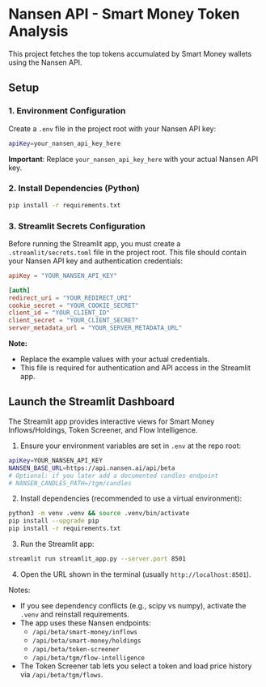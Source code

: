 # Nansen API - Smart Money Token Analysis

This project fetches the top tokens accumulated by Smart Money wallets using the Nansen API.

## Setup

### 1. Environment Configuration

Create a `.env` file in the project root with your Nansen API key:

```bash
apiKey=your_nansen_api_key_here
```

**Important**: Replace `your_nansen_api_key_here` with your actual Nansen API key.

### 2. Install Dependencies (Python)

```bash
pip install -r requirements.txt
```

### 3. Streamlit Secrets Configuration

Before running the Streamlit app, you must create a `.streamlit/secrets.toml` file in the project root. This file should contain your Nansen API key and authentication credentials:

```toml
apiKey = "YOUR_NANSEN_API_KEY"

[auth]
redirect_uri = "YOUR_REDIRECT_URI"
cookie_secret = "YOUR_COOKIE_SECRET"
client_id = "YOUR_CLIENT_ID"
client_secret = "YOUR_CLIENT_SECRET"
server_metadata_url = "YOUR_SERVER_METADATA_URL"
```

**Note:**

- Replace the example values with your actual credentials.
- This file is required for authentication and API access in the Streamlit app.

## Launch the Streamlit Dashboard

The Streamlit app provides interactive views for Smart Money Inflows/Holdings, Token Screener, and Flow Intelligence.

1. Ensure your environment variables are set in `.env` at the repo root:

```bash
apiKey=YOUR_NANSEN_API_KEY
NANSEN_BASE_URL=https://api.nansen.ai/api/beta
# Optional: if you later add a documented candles endpoint
# NANSEN_CANDLES_PATH=/tgm/candles
```

2. Install dependencies (recommended to use a virtual environment):

```bash
python3 -m venv .venv && source .venv/bin/activate
pip install --upgrade pip
pip install -r requirements.txt
```

3. Run the Streamlit app:

```bash
streamlit run streamlit_app.py --server.port 8501
```

4. Open the URL shown in the terminal (usually `http://localhost:8501`).

Notes:

- If you see dependency conflicts (e.g., scipy vs numpy), activate the `.venv` and reinstall requirements.
- The app uses these Nansen endpoints:
  - `/api/beta/smart-money/inflows`
  - `/api/beta/smart-money/holdings`
  - `/api/beta/token-screener`
  - `/api/beta/tgm/flow-intelligence`
- The Token Screener tab lets you select a token and load price history via `/api/beta/tgm/flows`.
